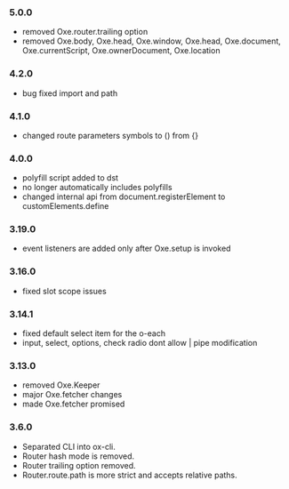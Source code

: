 ### 5.0.0
- removed Oxe.router.trailing option
- removed Oxe.body, Oxe.head, Oxe.window, Oxe.head, Oxe.document, Oxe.currentScript, Oxe.ownerDocument, Oxe.location

### 4.2.0
- bug fixed import and path

### 4.1.0
- changed route parameters symbols to () from {}

### 4.0.0
- polyfill script added to dst
- no longer automatically includes polyfills
- changed internal api from document.registerElement to customElements.define

### 3.19.0
- event listeners are added only after Oxe.setup is invoked

### 3.16.0
- fixed slot scope issues

### 3.14.1
- fixed default select item for the o-each
- input, select, options, check radio dont allow | pipe modification

### 3.13.0
- removed Oxe.Keeper
- major Oxe.fetcher changes
- made Oxe.fetcher promised

### 3.6.0
- Separated CLI into ox-cli.
- Router hash mode is removed.
- Router trailing option removed.
- Router.route.path is more strict and accepts relative paths.
